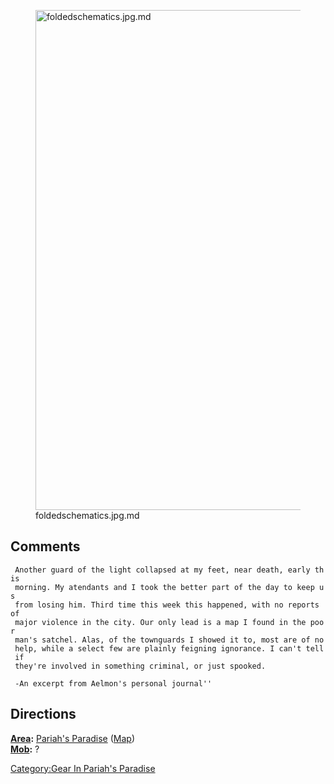 <figure>
<img src="foldedschematics.jpg.md" title="foldedschematics.jpg.md"
width="800" alt="foldedschematics.jpg.md" />
<figcaption aria-hidden="true">foldedschematics.jpg.md</figcaption>
</figure>

## Comments

` Another guard of the light collapsed at my feet, near death, early this`  
` morning. My atendants and I took the better part of the day to keep us`  
` from losing him. Third time this week this happened, with no reports of`  
` major violence in the city. Our only lead is a map I found in the poor`  
` man's satchel. Alas, of the townguards I showed it to, most are of no`  
` help, while a select few are plainly feigning ignorance. I can't tell if`  
` they're involved in something criminal, or just spooked.`  
` `  
` -An excerpt from Aelmon's personal journal''`

## Directions

**[Area](:Category:_Areas.md "wikilink"):** [Pariah's
Paradise](:Category:Pariah's_Paradise.md "wikilink")
([Map](Pariah's_Paradise_Map.md "wikilink"))  
**[Mob](:Category:_Mobs.md "wikilink"):** ?

[Category:Gear In Pariah's
Paradise‎](Category:Gear_In_Pariah's_Paradise‎ "wikilink")
